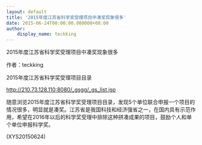 ```yaml
---
layout: default
title: '2015年度江苏省科学奖受理项目中凑奖现象很多'
date: 2015-06-24T00:00:00.000000+08:00
author:
    display_name: teckking
---
```


2015年度江苏省科学奖受理项目中凑奖现象很多

作者：teckking

2015年度江苏省科学奖受理项目目录

http://210.73.128.110:8080/_gsgg/_gs_list.jsp

随意浏览2015年度江苏省科学奖受理项目目录，发现5个单位联合申报一个项目的情况很多，明显就是凑奖。江苏省是我国科技和经济强省之一，在国内具有示范作用，希望在2016年以后的科学奖受理中排除这种拼凑成果的项目，鼓励个人和单个单位申报科学奖。

(XYS20150624)

